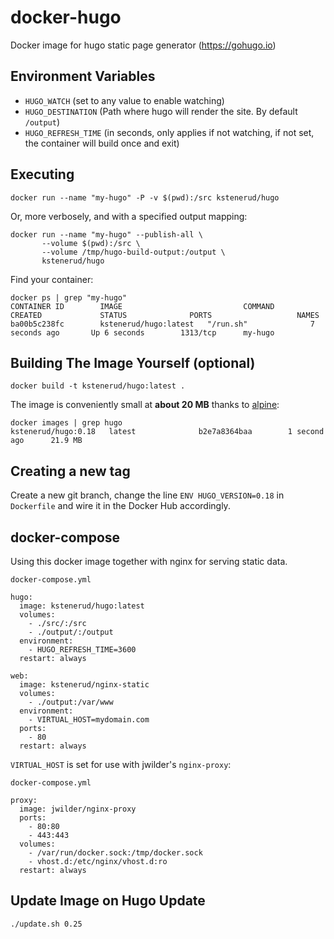 # docker-hugo

Docker image for hugo static page generator (https://gohugo.io)


## Environment Variables

* `HUGO_WATCH` (set to any value to enable watching)
* `HUGO_DESTINATION` (Path where hugo will render the site. By default `/output`)
* `HUGO_REFRESH_TIME` (in seconds, only applies if not watching, if not set, the container will build once and exit)


## Executing

    docker run --name "my-hugo" -P -v $(pwd):/src kstenerud/hugo

Or, more verbosely, and with a specified output mapping:

    docker run --name "my-hugo" --publish-all \
           --volume $(pwd):/src \
           --volume /tmp/hugo-build-output:/output \
           kstenerud/hugo

Find your container:

    docker ps | grep "my-hugo"
    CONTAINER ID        IMAGE                           COMMAND                CREATED             STATUS              PORTS                   NAMES
    ba00b5c238fc        kstenerud/hugo:latest   "/run.sh"              7 seconds ago       Up 6 seconds        1313/tcp      my-hugo


## Building The Image Yourself (optional)

    docker build -t kstenerud/hugo:latest .

The image is conveniently small at **about 20 MB** thanks to [alpine](http://gliderlabs.viewdocs.io/docker-alpine):

    docker images | grep hugo
    kstenerud/hugo:0.18   latest              b2e7a8364baa        1 second ago      21.9 MB



## Creating a new tag

Create a new git branch, change the line `ENV HUGO_VERSION=0.18` in `Dockerfile` and wire it in the Docker Hub accordingly.


## docker-compose

Using this docker image together with nginx for serving static data.

`docker-compose.yml`

```
hugo:
  image: kstenerud/hugo:latest
  volumes:
    - ./src/:/src
    - ./output/:/output
  environment:
    - HUGO_REFRESH_TIME=3600
  restart: always

web:
  image: kstenerud/nginx-static
  volumes:
    - ./output:/var/www
  environment:
    - VIRTUAL_HOST=mydomain.com
  ports:
    - 80
  restart: always
```

`VIRTUAL_HOST` is set for use with jwilder's `nginx-proxy`:

`docker-compose.yml`

```
proxy:
  image: jwilder/nginx-proxy
  ports:
    - 80:80
    - 443:443
  volumes:
    - /var/run/docker.sock:/tmp/docker.sock
    - vhost.d:/etc/nginx/vhost.d:ro
  restart: always
```


## Update Image on Hugo Update

```./update.sh 0.25```

